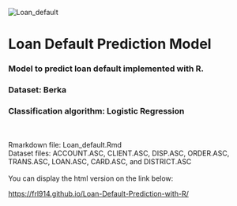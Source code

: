 ![Loan_default](https://user-images.githubusercontent.com/42385621/126046381-dae1f684-e1db-4945-8a71-695f789f420a.png)

# Loan Default Prediction Model

### Model to predict loan default implemented with R.
### Dataset: Berka
### Classification algorithm: Logistic Regression
<br/>
<br/>
Rmarkdown file: Loan_default.Rmd
<br/>
Dataset files: ACCOUNT.ASC, CLIENT.ASC, DISP.ASC, ORDER.ASC, TRANS.ASC, LOAN.ASC, CARD.ASC, and DISTRICT.ASC
<br/>
<br/>
You can display the html version on the link below:

https://frl914.github.io/Loan-Default-Prediction-with-R/
